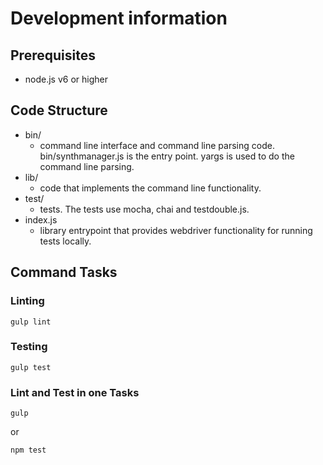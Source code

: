 # Development information

## Prerequisites

* node.js v6 or higher

## Code Structure

* bin/ 
    * command line interface and command line parsing code. bin/synthmanager.js is the entry point. yargs is used to do the command line parsing.
* lib/
    * code that implements the command line functionality.
* test/
    * tests. The tests use mocha, chai and testdouble.js.
* index.js
    * library entrypoint that provides webdriver functionality for running tests locally.

## Command Tasks

### Linting

```
gulp lint
```

### Testing

```
gulp test
```

### Lint and Test in one Tasks

```
gulp
```

or 

```
npm test
```